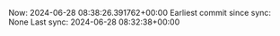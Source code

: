 Now: 2024-06-28 08:38:26.391762+00:00 Earliest commit since sync: None Last sync: 2024-06-28 08:32:38+00:00
